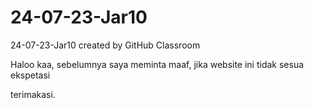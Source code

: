 # 24-07-23-Jar10
24-07-23-Jar10 created by GitHub Classroom


Haloo kaa, sebelumnya saya meminta maaf, jika website ini tidak sesua ekspetasi

terimakasi.
